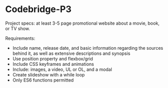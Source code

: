 # Codebridge-P3

Project specs: at least 3-5 page promotional website about a movie, book, or TV show.

Requirements:
- Include name, release date, and basic information regarding the sources behind it, as well as extensive descriptions and synopsis
- Use position property and flexbox/grid
- Include CSS keyframes and animations
- Include: images, a video, UL or OL, and a modal
- Create slideshow with a while loop
- Only ES6 functions permitted
